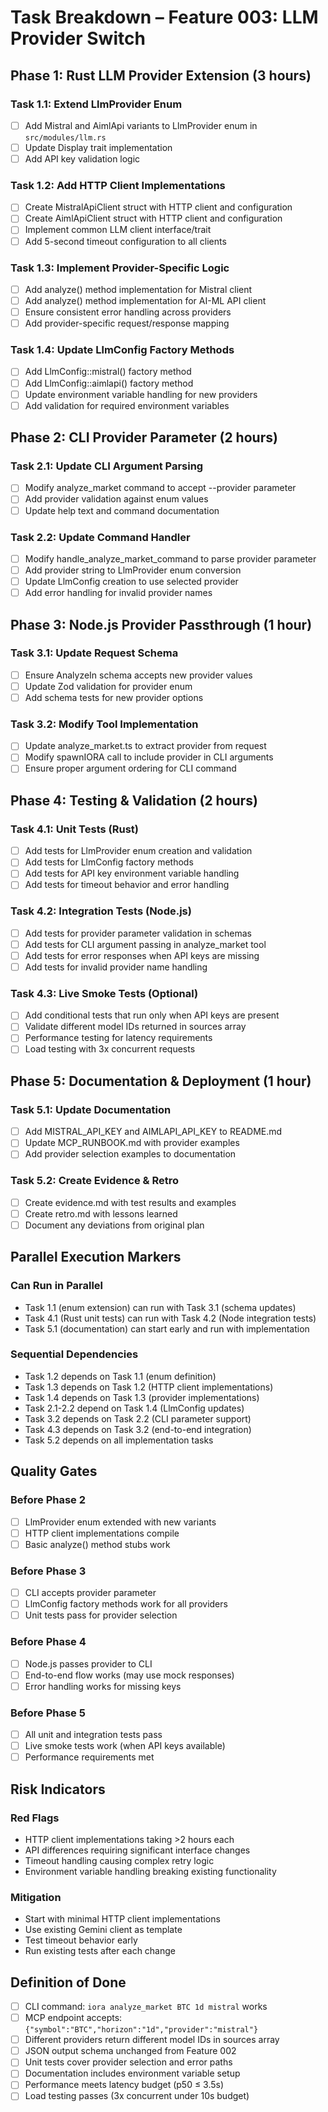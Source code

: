 # Task Breakdown – Feature 003: LLM Provider Switch

## Phase 1: Rust LLM Provider Extension (3 hours)

### Task 1.1: Extend LlmProvider Enum
- [ ] Add Mistral and AimlApi variants to LlmProvider enum in `src/modules/llm.rs`
- [ ] Update Display trait implementation
- [ ] Add API key validation logic

### Task 1.2: Add HTTP Client Implementations
- [ ] Create MistralApiClient struct with HTTP client and configuration
- [ ] Create AimlApiClient struct with HTTP client and configuration  
- [ ] Implement common LLM client interface/trait
- [ ] Add 5-second timeout configuration to all clients

### Task 1.3: Implement Provider-Specific Logic
- [ ] Add analyze() method implementation for Mistral client
- [ ] Add analyze() method implementation for AI-ML API client
- [ ] Ensure consistent error handling across providers
- [ ] Add provider-specific request/response mapping

### Task 1.4: Update LlmConfig Factory Methods
- [ ] Add LlmConfig::mistral() factory method
- [ ] Add LlmConfig::aimlapi() factory method
- [ ] Update environment variable handling for new providers
- [ ] Add validation for required environment variables

## Phase 2: CLI Provider Parameter (2 hours)

### Task 2.1: Update CLI Argument Parsing
- [ ] Modify analyze_market command to accept --provider parameter
- [ ] Add provider validation against enum values
- [ ] Update help text and command documentation

### Task 2.2: Update Command Handler
- [ ] Modify handle_analyze_market_command to parse provider parameter
- [ ] Add provider string to LlmProvider enum conversion
- [ ] Update LlmConfig creation to use selected provider
- [ ] Add error handling for invalid provider names

## Phase 3: Node.js Provider Passthrough (1 hour)

### Task 3.1: Update Request Schema
- [ ] Ensure AnalyzeIn schema accepts new provider values
- [ ] Update Zod validation for provider enum
- [ ] Add schema tests for new provider options

### Task 3.2: Modify Tool Implementation
- [ ] Update analyze_market.ts to extract provider from request
- [ ] Modify spawnIORA call to include provider in CLI arguments
- [ ] Ensure proper argument ordering for CLI command

## Phase 4: Testing & Validation (2 hours)

### Task 4.1: Unit Tests (Rust)
- [ ] Add tests for LlmProvider enum creation and validation
- [ ] Add tests for LlmConfig factory methods
- [ ] Add tests for API key environment variable handling
- [ ] Add tests for timeout behavior and error handling

### Task 4.2: Integration Tests (Node.js)
- [ ] Add tests for provider parameter validation in schemas
- [ ] Add tests for CLI argument passing in analyze_market tool
- [ ] Add tests for error responses when API keys are missing
- [ ] Add tests for invalid provider name handling

### Task 4.3: Live Smoke Tests (Optional)
- [ ] Add conditional tests that run only when API keys are present
- [ ] Validate different model IDs returned in sources array
- [ ] Performance testing for latency requirements
- [ ] Load testing with 3x concurrent requests

## Phase 5: Documentation & Deployment (1 hour)

### Task 5.1: Update Documentation
- [ ] Add MISTRAL_API_KEY and AIMLAPI_API_KEY to README.md
- [ ] Update MCP_RUNBOOK.md with provider examples
- [ ] Add provider selection examples to documentation

### Task 5.2: Create Evidence & Retro
- [ ] Create evidence.md with test results and examples
- [ ] Create retro.md with lessons learned
- [ ] Document any deviations from original plan

## Parallel Execution Markers

### Can Run in Parallel
- Task 1.1 (enum extension) can run with Task 3.1 (schema updates)
- Task 4.1 (Rust unit tests) can run with Task 4.2 (Node integration tests)
- Task 5.1 (documentation) can start early and run with implementation

### Sequential Dependencies
- Task 1.2 depends on Task 1.1 (enum definition)
- Task 1.3 depends on Task 1.2 (HTTP client implementations)
- Task 1.4 depends on Task 1.3 (provider implementations)
- Task 2.1-2.2 depend on Task 1.4 (LlmConfig updates)
- Task 3.2 depends on Task 2.2 (CLI parameter support)
- Task 4.3 depends on Task 3.2 (end-to-end integration)
- Task 5.2 depends on all implementation tasks

## Quality Gates

### Before Phase 2
- [ ] LlmProvider enum extended with new variants
- [ ] HTTP client implementations compile
- [ ] Basic analyze() method stubs work

### Before Phase 3
- [ ] CLI accepts provider parameter
- [ ] LlmConfig factory methods work for all providers
- [ ] Unit tests pass for provider selection

### Before Phase 4
- [ ] Node.js passes provider to CLI
- [ ] End-to-end flow works (may use mock responses)
- [ ] Error handling works for missing keys

### Before Phase 5
- [ ] All unit and integration tests pass
- [ ] Live smoke tests work (when API keys available)
- [ ] Performance requirements met

## Risk Indicators

### Red Flags
- HTTP client implementations taking >2 hours each
- API differences requiring significant interface changes
- Timeout handling causing complex retry logic
- Environment variable handling breaking existing functionality

### Mitigation
- Start with minimal HTTP client implementations
- Use existing Gemini client as template
- Test timeout behavior early
- Run existing tests after each change

## Definition of Done

- [ ] CLI command: `iora analyze_market BTC 1d mistral` works
- [ ] MCP endpoint accepts: `{"symbol":"BTC","horizon":"1d","provider":"mistral"}`
- [ ] Different providers return different model IDs in sources array
- [ ] JSON output schema unchanged from Feature 002
- [ ] Unit tests cover provider selection and error paths
- [ ] Documentation includes environment variable setup
- [ ] Performance meets latency budget (p50 ≤ 3.5s)
- [ ] Load testing passes (3x concurrent under 10s budget)
